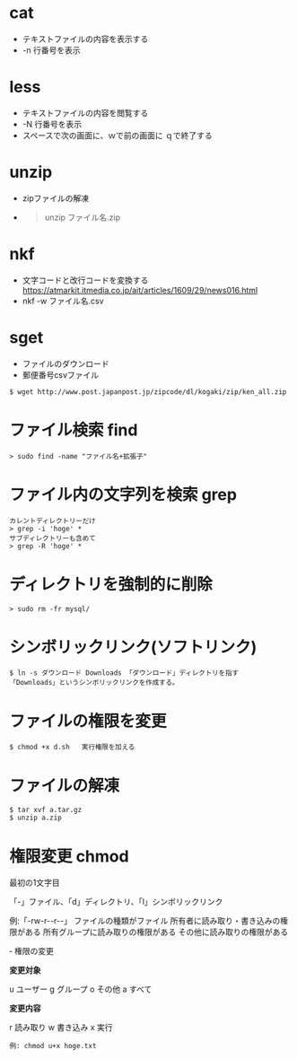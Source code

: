 # cat

- テキストファイルの内容を表示する
- -n 行番号を表示

# less

- テキストファイルの内容を閲覧する
- -N 行番号を表示
- スペースで次の画面に、ｗで前の画面に ｑで終了する

# unzip

- zipファイルの解凍
- > unzip ファイル名.zip

# nkf

- 文字コードと改行コードを変換する
https://atmarkit.itmedia.co.jp/ait/articles/1609/29/news016.html
- nkf -w ファイル名.csv

# sget

- ファイルのダウンロード
- 郵便番号csvファイル

```
$ wget http://www.post.japanpost.jp/zipcode/dl/kogaki/zip/ken_all.zip
```

# ファイル検索 find

```
> sudo find -name "ファイル名+拡張子"
```

# ファイル内の文字列を検索 grep

```
カレントディレクトリーだけ
> grep -i 'hoge' *
サブディレクトリーも含めて
> grep -R 'hoge' *
```

# ディレクトリを強制的に削除

```
> sudo rm -fr mysql/
```

# シンボリックリンク(ソフトリンク)

```
$ ln -s ダウンロード Downloads 「ダウンロード」ディレクトリを指す
「Downloads」というシンボリックリンクを作成する。
```

# ファイルの権限を変更

```
$ chmod +x d.sh   実行権限を加える
```

# ファイルの解凍

```
$ tar xvf a.tar.gz
$ unzip a.zip
```

# 権限変更 chmod

最初の1文字目

「-」ファイル、「d」ディレクトリ、「l」シンボリックリンク

例:「-rw-r--r--」
ファイルの種類がファイル
所有者に読み取り・書き込みの権限がある
所有グループに読み取りの権限がある
その他に読み取りの権限がある

‐ 権限の変更

**変更対象** 

u ユーザー
g グループ
o その他
a すべて

**変更内容**

r 読み取り
w 書き込み
x 実行

```
例: chmod u+x hoge.txt
```

